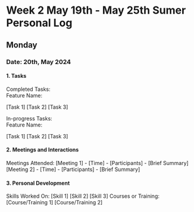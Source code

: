 # Week 2 May 19th - May 25th Sumer Personal Log

## Monday

### Date: 20th, May 2024

#### 1. Tasks
Completed Tasks:
<br>Feature Name: 
  
[Task 1]
[Task 2]
[Task 3]

In-progress Tasks:
<br>Feature Name: 
  
[Task 1]
[Task 2]
[Task 3]

#### 2. Meetings and Interactions
Meetings Attended:
[Meeting 1] - [Time] - [Participants] - [Brief Summary]
[Meeting 2] - [Time] - [Participants] - [Brief Summary]


#### 3. Personal Development
Skills Worked On:
[Skill 1]
[Skill 2]
[Skill 3]
Courses or Training:
[Course/Training 1]
[Course/Training 2]
